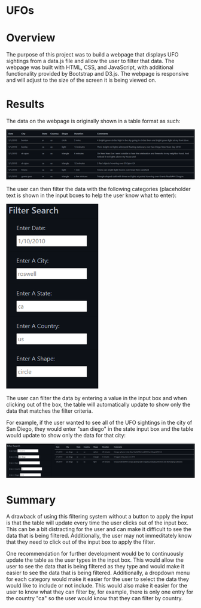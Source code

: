 # UFOs
# Overview
The purpose of this project was to build a webpage that displays UFO sightings from a data.js file and allow the user to filter that data. The webpage was built with HTML, CSS, and JavaScript, with additional functionality provided by Bootstrap and D3.js. The webpage is responsive and will adjust to the size of the screen it is being viewed on.

# Results
The data on the webpage is originally shown in a table format as such:

![Figure 2](Figures/Fig_2.PNG)

The user can then filter the data with the following categories (placeholder text is shown in the input boxes to help the user know what to enter):

![Figure 1](Figures/Fig_1.PNG)

The user can filter the data by entering a value in the input box and when clicking out of the box, the table will automatically update to show only the data that matches the filter criteria. 

For example, if the user wanted to see all of the UFO sightings in the city of San Diego, they would enter "san diego" in the state input box and the table would update to show only the data for that city:

![Figure 3](Figures/Fig_3.PNG)

# Summary
A drawback of using this filtering system without a button to apply the input is that the table will update every time the user clicks out of the input box. This can be a bit distracting for the user and can make it difficult to see the data that is being filtered. Additionally, the user may not immeditately know that they need to click out of the input box to apply the filter.

One recommendation for further development would be to continuously update the table as the user types in the input box. This would allow the user to see the data that is being filtered as they type and would make it easier to see the data that is being filtered. Additionally, a dropdown menu for each category would make it easier for the user to select the data they would like to include or not include. This would also make it easier for the user to know what they can filter by, for example, there is only one entry for the country "ca" so the user would know that they can filter by country.